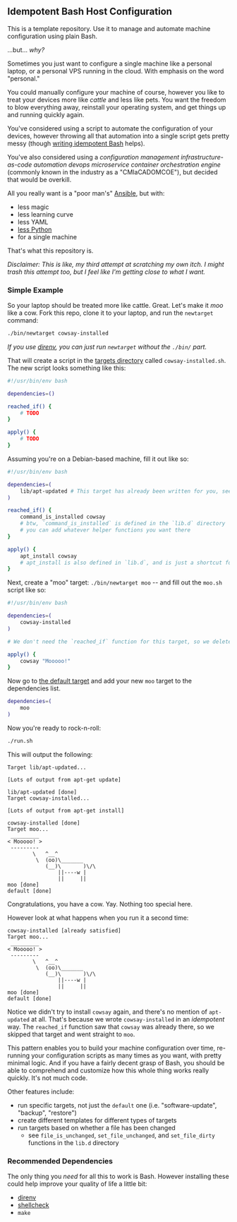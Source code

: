 ## Idempotent Bash Host Configuration

This is a template repository. Use it to manage and automate machine configuration using plain Bash.

...but... _why?_

Sometimes you just want to configure a single machine like a personal laptop, or a personal VPS running in the cloud.
With emphasis on the word "personal."

You could manually configure your machine of course, however you like to treat your devices more like _cattle_ and less
like pets. You want the freedom to blow everything away, reinstall your operating system, and get things up and running
quickly again.

You've considered using a script to automate the configuration of your devices, however throwing all that automation
into a single script gets pretty messy (though [writing idempotent Bash][idem-bash] helps).

You've also considered using a _configuration management infrastructure-as-code automation devops microservice
container orchestration engine_ (commonly known in the industry as a "CMIaCADOMCOE"), but decided that would be overkill.

All you really want is a "poor man's" [Ansible][ansible], but with:

* less magic
* less learning curve
* less YAML
* [less Python][xkcd]
* for a single machine

That's what this repository is.

_Disclaimer: This is like, my third attempt at scratching my own itch. I might trash this attempt too, but I feel like
I'm getting close to what I want._

### Simple Example

So your laptop should be treated more like cattle. Great. Let's make it _moo_ like a cow. Fork this repo, clone it to
your laptop, and run the `newtarget` command:

```bash
./bin/newtarget cowsay-installed
```

_If you use [direnv][direnv], you can just run `newtarget` without the `./bin/` part._

That will create a script in the [targets directory](targets) called `cowsay-installed.sh`. The new script looks
something like this:

```bash
#!/usr/bin/env bash

dependencies=()

reached_if() {
    # TODO
}

apply() {
    # TODO
}
```

Assuming you're on a Debian-based machine, fill it out like so:

```bash
#!/usr/bin/env bash

dependencies=(
    lib/apt-updated # This target has already been written for you, see `targets/lib/apt-updated.sh`
)

reached_if() {
    command_is_installed cowsay
    # btw, `command_is_installed` is defined in the `lib.d` directory
    # you can add whatever helper functions you want there
}

apply() {
    apt_install cowsay
    # apt_install is also defined in `lib.d`, and is just a shortcut for `sudo apt-get install --yes "${@}"`
}
```

Next, create a "moo" target: `./bin/newtarget moo` -- and fill out the `moo.sh` script like so:

```bash
#!/usr/bin/env bash

dependencies=(
    cowsay-installed
)

# We don't need the `reached_if` function for this target, so we deleted it.

apply() {
    cowsay "Mooooo!"
}
```

Now go to [the default target](targets/default.sh) and add your new `moo` target to the dependencies list.

```bash
dependencies=(
    moo
)
```

Now you're ready to rock-n-roll:

```bash
./run.sh
```

This will output the following:

```plaintext
Target lib/apt-updated...

[Lots of output from apt-get update]

lib/apt-updated [done]
Target cowsay-installed...

[Lots of output from apt-get install]

cowsay-installed [done]
Target moo...
 _________
< Mooooo! >
 ---------
        \   ^__^
         \  (oo)\_______
            (__)\       )\/\
                ||----w |
                ||     ||
moo [done]
default [done]
```

Congratulations, you have a cow. Yay. Nothing too special here.

However look at what happens when you run it a second time:

```plaintext
cowsay-installed [already satisfied]
Target moo...
 _________
< Mooooo! >
 ---------
        \   ^__^
         \  (oo)\_______
            (__)\       )\/\
                ||----w |
                ||     ||
moo [done]
default [done]
```

Notice we didn't try to install `cowsay` again, and there's no mention of `apt-updated` at all. That's because we wrote
`cowsay-installed` in an _idempotent_ way. The `reached_if` function saw that `cowsay` was already there, so we skipped
that target and went straight to `moo`.

This pattern enables you to build your machine configuration over time, re-running your configuration scripts as many
times as you want, with pretty minimal logic. And if you have a fairly decent grasp of Bash, you should be able to
comprehend and customize how this whole thing works really quickly. It's not much code.

Other features include:

* run specific targets, not just the `default` one (i.e. "software-update", "backup", "restore")
* create different templates for different types of targets
* run targets based on whether a file has been changed
    * see `file_is_unchanged`, `set_file_unchanged`, and `set_file_dirty` functions in the `lib.d` directory

### Recommended Dependencies

The only thing you _need_ for all this to work is Bash. However installing these could help improve your quality of life
a little bit:

* [direnv][direnv]
* [shellcheck][shellcheck]
* `make`

[idem-bash]: https://arslan.io/2019/07/03/how-to-write-idempotent-bash-scripts/
[ansible]: https://www.ansible.com/
[xkcd]: https://xkcd.com/1987/
[direnv]: https://direnv.net/
[shellcheck]: https://github.com/koalaman/shellcheck
